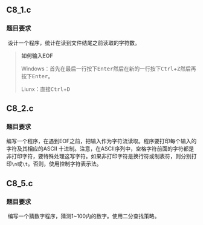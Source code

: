 ## C8_1.c

### 题目要求

​	设计一个程序，统计在读到文件结尾之前读取的字符数。

>**如何输入EOF**
>
>Windows：首先在最后一行按下<kbd>Enter</kbd>然后在新的一行按下<kbd>Ctrl</kbd>+<kbd>Z</kbd>然后再按下<kbd>Enter</kbd>。
>
>Liunx：直接<kbd>Ctrl</kbd>+<kbd>D</kbd>

## C8_2.c

### 题目要求

​	编写一个程序，在遇到EOF之前，把输入作为字符流读取。程序要打印每个输入的字符及其相应的ASCII 十进制。注意，在ASCII序列中，空格字符前面的字符都是非打印字符，要特殊处理这写字符。如果非打印字符是换行符或制表符，则分别打印`\n`或`\t`。否则，使用控制字符表示法。

## C8_5.c

### 题目要求

​	编写一个猜数字程序，猜测1~100内的数字。使用二分查找策略。
